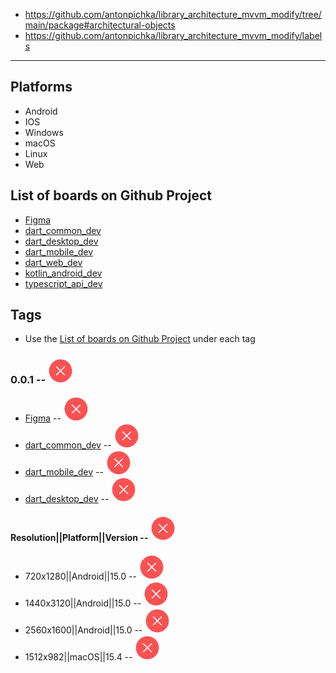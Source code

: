 - https://github.com/antonpichka/library_architecture_mvvm_modify/tree/main/package#architectural-objects
- https://github.com/antonpichka/library_architecture_mvvm_modify/labels

---

## Platforms

- Android 
- IOS 
- Windows
- macOS 
- Linux
- Web

## List of boards on Github Project

- [Figma](https://github.com/users/lastpolukrovka/projects/1/views/2)
- [dart_common_dev](https://github.com/users/lastpolukrovka/projects/1/views/4)
- [dart_desktop_dev](https://github.com/users/lastpolukrovka/projects/1/views/5)
- [dart_mobile_dev](https://github.com/users/lastpolukrovka/projects/1/views/6)
- [dart_web_dev](https://github.com/users/lastpolukrovka/projects/1/views/7)
- [kotlin_android_dev](https://github.com/users/lastpolukrovka/projects/1/views/8)
- [typescript_api_dev](https://github.com/users/lastpolukrovka/projects/1/views/9)

## Tags

- Use the [List of boards on Github Project](https://github.com/lastpolukrovka/dev?tab=readme-ov-file#list-of-boards-on-github-project) under each tag

### 0.0.1 -- <img src="assets/red_cross.svg" align alt="Red Cross"/>

- [Figma](https://github.com/users/lastpolukrovka/projects/1/views/2) -- <img src="assets/red_cross.svg" alt="Red Cross"/>
- [dart_common_dev](https://github.com/users/lastpolukrovka/projects/1/views/4) -- <img src="assets/red_cross.svg" alt="Red Cross"/>
- [dart_mobile_dev](https://github.com/users/lastpolukrovka/projects/1/views/6) -- <img src="assets/red_cross.svg" alt="Red Cross"/>
- [dart_desktop_dev](https://github.com/users/lastpolukrovka/projects/1/views/5) -- <img src="assets/red_cross.svg" alt="Red Cross"/>

#### Resolution||Platform||Version -- <img src="assets/red_cross.svg" alt="Red Cross"/>

- 720x1280||Android||15.0 -- <img src="assets/red_cross.svg" alt="Red Cross"/>
- 1440x3120||Android||15.0 -- <img src="assets/red_cross.svg" alt="Red Cross"/>
- 2560x1600||Android||15.0 -- <img src="assets/red_cross.svg" alt="Red Cross"/>
- 1512x982||macOS||15.4 -- <img src="assets/red_cross.svg" alt="Red Cross"/>